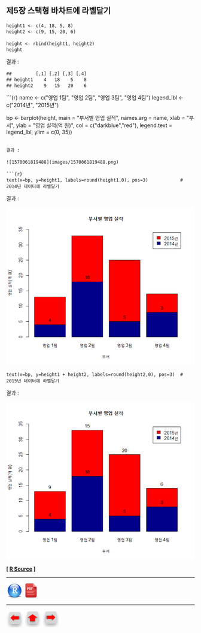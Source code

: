 ## 제5장 스택형 바차트에 라벨달기



```{r}
height1 <- c(4, 18, 5, 8)
height2 <- c(9, 15, 20, 6)

height <- rbind(height1, height2)
height
```

결과 :

```
##         [,1] [,2] [,3] [,4]
## height1    4   18    5    8
## height2    9   15   20    6
```

<div style="page-break-after: always;"></div>
```{r}
name <- c("영업 1팀", "영업 2팀", "영업 3팀", "영업 4팀")
legend_lbl <- c("2014년", "2015년")


bp <- barplot(height,
		main = "부서별 영업 실적",
		names.arg = name,
		xlab = "부서", 
		ylab = "영업 실적(억 원)",
		col = c("darkblue","red"),
		legend.text = legend_lbl,
		ylim = c(0, 35))
```

결과 :

![1570061819488](images/1570061819488.png)

```{r}
text(x=bp, y=height1, labels=round(height1,0), pos=3)            # 2014년 데이터에 라벨달기
```

결과 :

![1570061854427](images/1570061854427.png)

```{r}
text(x=bp, y=height1 + height2, labels=round(height2,0), pos=3)  # 2015년 데이터에 라벨달기
```

결과 :

![1570061909368](images/1570061909368.png)

**[ [R Source](source/ch_5_130_Labelling_Stacked_Bar_Chart.R) ]**



------

 [<img src="images/R.png" alt="R" style="zoom:80%;" />](source/ch_5_130_Labelling_Stacked_Bar_Chart.R) [<img src="images/pdf_image.png" alt="pdf_image" style="zoom:80%;" />](pdf/ch_5_130_Labelling_Stacked_Bar_Chart.pdf)

------

[<img src="images/l-arrow.png" alt="l-arrow" style="zoom:67%;" />](ch_5__130_Labelling_Horizontal_Bar_Chart.html)    [<img src="images/home-arrow.png" alt="home-arrow" style="zoom:67%;" />](index.html)    [<img src="images/r-arrow.png" alt="r-arrow" style="zoom:67%;" />](ch_5_131_Labelling_Grouped_Bar_Chart.html)



